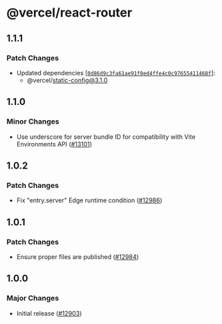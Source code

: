 # @vercel/react-router

## 1.1.1

### Patch Changes

- Updated dependencies [[`0d86d9c3fa61ae91f0ed4ffe4c0c97655411468f`](https://github.com/vercel/vercel/commit/0d86d9c3fa61ae91f0ed4ffe4c0c97655411468f)]:
  - @vercel/static-config@3.1.0

## 1.1.0

### Minor Changes

- Use underscore for server bundle ID for compatibility with Vite Environments API ([#13101](https://github.com/vercel/vercel/pull/13101))

## 1.0.2

### Patch Changes

- Fix "entry.server" Edge runtime condition ([#12986](https://github.com/vercel/vercel/pull/12986))

## 1.0.1

### Patch Changes

- Ensure proper files are published ([#12984](https://github.com/vercel/vercel/pull/12984))

## 1.0.0

### Major Changes

- Initial release ([#12903](https://github.com/vercel/vercel/pull/12903))
